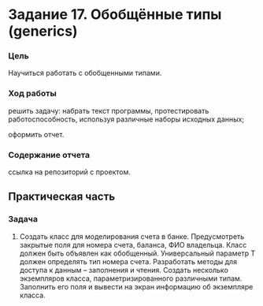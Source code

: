 
# Задание 17. Обобщённые типы (generics)

### Цель

Научиться работать с обобщенными типами.

### Ход работы

решить задачу: набрать текст программы, протестировать работоспособность, используя различные наборы исходных данных;

оформить отчет.

### Содержание отчета

ссылка на репозиторий с проектом.

## Практическая часть

### Задача

1.    Создать класс для моделирования счета в банке. Предусмотреть закрытые поля для номера счета, баланса, ФИО владельца.  Класс должен быть объявлен как обобщенный. Универсальный параметр T должен определять тип номера счета. Разработать  методы  для  доступа  к  данным  –  заполнения  и  чтения. Создать  несколько экземпляров класса, параметризированного различными типам. Заполнить его поля и вывести на экран информацию об экземпляре класса.